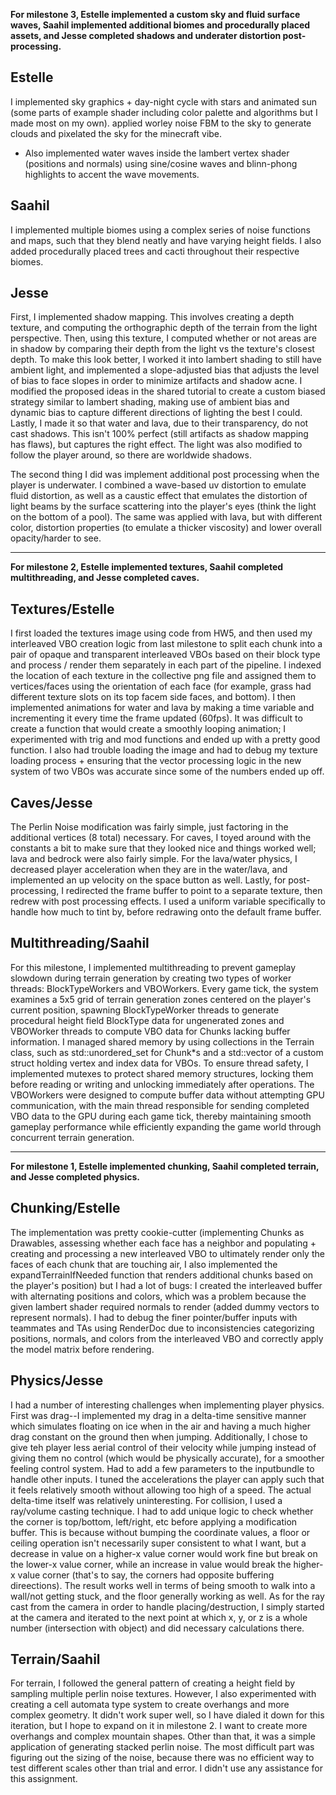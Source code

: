 **For milestone 3, Estelle implemented a custom sky and fluid surface waves, Saahil implemented additional biomes and procedurally placed assets, and Jesse completed shadows and underater distortion post-processing.**

## Estelle
I implemented sky graphics + day-night cycle with stars and animated sun (some parts of example shader including color palette and algorithms but I made most on my own). applied worley noise FBM to the sky to generate clouds and pixelated the sky for the minecraft vibe.
- Also implemented water waves inside the lambert vertex shader (positions and normals) using sine/cosine waves and blinn-phong highlights to accent the wave movements.

## Saahil
I implemented multiple biomes using a complex series of noise functions and maps, such that they blend neatly and have varying height fields. I also added procedurally placed trees and cacti throughout their respective biomes.

## Jesse
First, I implemented shadow mapping. This involves creating a depth texture, and computing the orthographic depth of the terrain from the light perspective. Then, using this texture, I computed whether or not areas are in shadow by comparing their depth from the light vs the texture's closest depth. To make this look better, I worked it into lambert shading to still have ambient light, and implemented a slope-adjusted bias that adjusts the level of bias to face slopes in order to minimize artifacts and shadow acne. I modified the proposed ideas in the shared tutorial to create a custom biased strategy similar to lambert shading, making use of ambient bias and dynamic bias to capture different directions of lighting the best I could. Lastly, I made it so that water and lava, due to their transparency, do not cast shadows. This isn't 100% perfect (still artifacts as shadow mapping has flaws), but captures the right effect. The light was also modified to follow the player around, so there are worldwide shadows.

The second thing I did was implement additional post processing when the player is underwater. I combined a wave-based uv distortion to emulate fluid distortion, as well as a caustic effect that emulates the distortion of light beams by the surface scattering into the player's eyes (think the light on the bottom of a pool). The same was applied with lava, but with different color, distortion properties (to emulate a thicker viscosity) and lower overall opacity/harder to see.

---

**For milestone 2, Estelle implemented textures, Saahil completed multithreading, and Jesse completed caves.**

## Textures/Estelle
I first loaded the textures image using code from HW5, and then used my interleaved VBO creation logic from last milestone to split each chunk into a pair of opaque and transparent interleaved VBOs based on their block type and process / render them separately in each part of the pipeline. I indexed the location of each texture in the collective png file and assigned them to vertices/faces using the orientation of each face (for example, grass had different texture slots on its top facem side faces, and bottom). I then implemented animations for water and lava by making a time variable and incrementing it every time the frame updated (60fps). It was difficult to create a function that would create a smoothly looping animation; I experimented with trig and mod functions and ended up with a pretty good function. I also had trouble loading the image and had to debug my texture loading process + ensuring that the vector processing logic in the new system of two VBOs was accurate since some of the numbers ended up off.

## Caves/Jesse
The Perlin Noise modification was fairly simple, just factoring in the additional vertices (8 total) necessary. For caves, I toyed around with the constants a bit to make sure that they looked nice and things worked well; lava and bedrock were also fairly simple. For the lava/water physics, I decreased player acceleration when they are in the water/lava, and implemented an up velocity on the space button as well. Lastly, for post-processing, I redirected the frame buffer to point to a separate texture, then redrew with post processing effects. I used a uniform variable specifically to handle how much to tint by, before redrawing onto the default frame buffer.

## Multithreading/Saahil
For this milestone, I implemented multithreading to prevent gameplay slowdown during terrain generation by creating two types of worker threads: BlockTypeWorkers and VBOWorkers. Every game tick, the system examines a 5x5 grid of terrain generation zones centered on the player's current position, spawning BlockTypeWorker threads to generate procedural height field BlockType data for ungenerated zones and VBOWorker threads to compute VBO data for Chunks lacking buffer information. I managed shared memory by using collections in the Terrain class, such as std::unordered_set for Chunk*s and a std::vector of a custom struct holding vertex and index data for VBOs. To ensure thread safety, I implemented mutexes to protect shared memory structures, locking them before reading or writing and unlocking immediately after operations. The VBOWorkers were designed to compute buffer data without attempting GPU communication, with the main thread responsible for sending completed VBO data to the GPU during each game tick, thereby maintaining smooth gameplay performance while efficiently expanding the game world through concurrent terrain generation.

---

**For milestone 1, Estelle implemented chunking, Saahil completed terrain, and Jesse completed physics.**

## Chunking/Estelle
The implementation was pretty cookie-cutter (implementing Chunks as Drawables, assessing whether each face has a neighbor and populating + creating and processing a new interleaved VBO to ultimately render only the faces of each chunk that are touching air, I also implemented the expandTerrainIfNeeded function that renders additional chunks based on the player's position) but I had a lot of bugs: I created the interleaved buffer with alternating positions and colors, which was a problem because the given lambert shader required normals to render (added dummy vectors to represent normals). I had to debug the finer pointer/buffer inputs with teammates and TAs using RenderDoc due to inconsistencies categorizing positions, normals, and colors from the interleaved VBO and correctly apply the model matrix before rendering.

## Physics/Jesse
I had a number of interesting challenges when implementing player physics. First was drag--I implemented my drag in a delta-time sensitive manner which simulates floating on ice when in the air and having a much higher drag constant on the ground then when jumping. Additionally, I chose to give teh player less aerial control of their velocity while jumping instead of giving them no control (which would be physically accurate), for a smoother feeling control system. Had to add a few parameters to the inputbundle to handle other inputs. I tuned the accelerations the player can apply such that it feels relatively smooth without allowing too high of a speed. The actual delta-time itself was relatively uninteresting. For collision, I used a ray/volume casting technique. I had to add unique logic to check whether the corner is top/bottom, left/right, etc before applying a modification buffer. This is because without bumping the coordinate values, a floor or ceiling operation isn't necessarily super consistent to what I want, but a decrease in value on a higher-x value corner would work fine but break on the lower-x value corner, while an increase in value would break the higher-x value corner (that's to say, the corners had opposite buffering direections). The result works well in terms of being smooth to walk into a wall/not getting stuck, and the floor generally working as well. As for the ray cast from the camera in order to handle placing/destruction, I simply started at the camera and iterated to the next point at which x, y, or z is a whole number (intersection with object) and did necessary calculations there.

## Terrain/Saahil
For terrain, I followed the general pattern of creating a height field by sampling multiple perlin noise textures. However, I also experimented with creating a cell automata type system to create overhangs and more complex geometry. It didn't work super well, so I have dialed it down for this iteration, but I hope to expand on it in milestone 2. I want to create more overhangs and complex mountain shapes. Other than that, it was a simple application of generating stacked perlin noise. The most difficult part was figuring out the sizing of the noise, because there was no efficient way to test different scales other than trial and error. I didn't use any assistance for this assignment.
